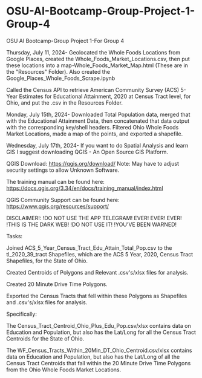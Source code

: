 # OSU-AI-Bootcamp-Group-Project-1-Group-4
OSU AI Bootcamp-Group Project 1-For Group 4


Thursday, July 11, 2024-
Geolocated the Whole Foods Locations from Google Places, created the Whole_Foods_Market_Locations.csv, then put these locations into a map-Whole_Foods_Market_Map.html (These are in the "Resources" Folder). 
Also created the Google_Places_Whole_Foods_Scrape.ipynb

Called the Census API to retrieve American Community Survey (ACS) 5-Year Estimates
for Educational Attainment, 2020 at Census Tract level, for Ohio, and put the .csv in the Resources Folder.

Monday, July 15th, 2024-
Downloaded Total Population data, merged that with the Educational Attainment Data, then concatenated that data output with the corresponding key/shell headers. Filtered Ohio Whole Foods Market Locations, made a map of the points, and exported a shapefile.

Wednesday, July 17th, 2024-
If you want to do Spatial Analysis and learn GIS I suggest downloading QGIS - An Open Source GIS Platform.

QGIS Download: https://qgis.org/download/
Note: May have to adjust security settings to allow Unknown Software.

The training manual can be found here:
https://docs.qgis.org/3.34/en/docs/training_manual/index.html

QGIS Community Support can be found here:
https://www.qgis.org/resources/support/

DISCLAIMER!: !DO NOT USE THE APP TELEGRAM! EVER! EVER! EVER! 
!THIS IS THE DARK WEB! !DO NOT USE IT! !YOU'VE BEEN WARNED!

Tasks:

Joined ACS_5_Year_Census_Tract_Edu_Attain_Total_Pop.csv to the tl_2020_39_tract Shapefiles, which are the ACS 5 Year, 2020, Census Tract Shapefiles, for the State of Ohio.

Created Centroids of Polygons and Relevant .csv's/xlsx files for analysis.

Created 20 Minute Drive Time Polygons.

Exported the Census Tracts that fell within these Polygons as Shapefiles and .csv's/xlsx files for analysis.

Specifically:

The Census_Tract_Centroid_Ohio_Plus_Edu_Pop.csv/xlsx contains data on Education and Population, but also has the Lat/Long for all the Census Tract Centroids for the State of Ohio.

The WF_Census_Tracts_Within_20Min_DT_Ohio_Centroid.csv/xlsx contains data on Education and Population, but also has the Lat/Long of all the Census Tract Centroids that fall within
the 20 Minute Drive Time Polygons from the Ohio Whole Foods Market Locations.


